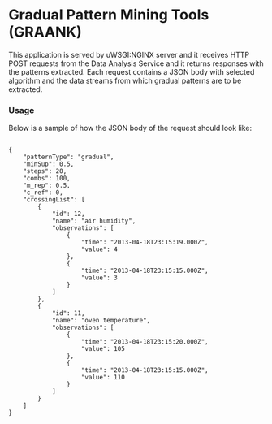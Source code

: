 # Gradual Pattern Mining Tools (GRAANK)
This application is served by uWSGI:NGINX server and it receives HTTP POST requests from the Data Analysis Service and it returns responses with the patterns extracted. Each request contains a JSON body with selected algorithm and the data streams from which gradual patterns are to be extracted.

### Usage
Below is a sample of how the JSON body of the request should look like:

```

{
    "patternType": "gradual",
    "minSup": 0.5,
    "steps": 20,
    "combs": 100,
    "m_rep": 0.5,
    "c_ref": 0,
    "crossingList": [
        {
            "id": 12,
            "name": "air humidity",
            "observations": [
                {
                    "time": "2013-04-18T23:15:19.000Z",
                    "value": 4
                },
                {
                    "time": "2013-04-18T23:15:15.000Z",
                    "value": 3
                }
            ]
        },
        {
            "id": 11,
            "name": "oven temperature",
            "observations": [
                {
                    "time": "2013-04-18T23:15:20.000Z",
                    "value": 105
                },
                {
                    "time": "2013-04-18T23:15:15.000Z",
                    "value": 110
                }
            ]
        }
    ]
}

```
